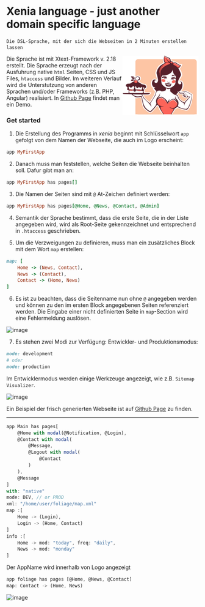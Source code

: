# Xenia language - just another domain specific language

```
Die DSL-Sprache, mit der sich die Webseiten in 2 Minuten erstellen lassen
```
<img src="https://raw.githubusercontent.com/rodchenk/xenia/master/com.foliage.xenia.resources/img/logo.png" align="right" width="200"/> Die Sprache ist mit Xtext-Framework v. 2.18 erstellt. Die Sprache erzeugt nach der Ausfuhrung native `html` Seiten, CSS und JS Files, `htaccess` und Bilder. Im weiteren Verlauf wird die Unterstutzung von anderen Sprachen und/oder Frameworks (z.B. PHP, Angular) realisiert. 
In [Github Page](https://rodchenk.github.io/xenia) findet man ein Demo.
### Get started

1. Die Erstellung des Programms in *xenia* beginnt mit Schlüsselwort `app` gefolgt von dem Namen der Webseite, die auch im Logo erscheint:

```ruby
app MyFirstApp
```

2. Danach muss man feststellen, welche Seiten die Webseite beinhalten soll. Dafur gibt man an:

```ruby
app MyFirstApp has pages[]
```

3. Die Namen der Seiten sind mit `@` At-Zeichen definiert werden:

```ruby
app MyFirstApp has pages[@Home, @News, @Contact, @Admin]
```

4. Semantik der Sprache bestimmt, dass die erste Seite, die in der Liste angegeben wird, wird als Root-Seite gekennzeichnet und entsprechend in `.htaccess` geschrieben.

5. Um die Verzweigungen zu definieren, muss man ein zusätzliches Block mit dem Wort `map` erstellen:

```ruby
map: [
	Home -> (News, Contact),
	News -> (Contact),
	Contact -> (Home, News)
]
```

6. Es ist zu beachten, dass die Seitenname nun ohne `@` angegeben werden und können zu den im ersten Block angegebenen Seiten referenziert werden. Die Eingabe einer nicht definierten Seite in `map`-Section wird eine Fehlermeldung auslösen.

![image](https://user-images.githubusercontent.com/30366483/65834656-8e073e80-e2dd-11e9-939d-fbd5a94b03d0.PNG)

7. Es stehen zwei Modi zur Verfügung: Entwickler- und Produktionsmodus:

```ruby
mode: development
# oder
mode: production
```
Im Entwicklermodus werden einige Werkzeuge angezeigt, wie z.B. `Sitemap Visualizer`.

![image](https://user-images.githubusercontent.com/30366483/65917246-3cdb7580-e3d7-11e9-85ab-2699a3ef49b3.png)

Ein Beispiel der frisch generierten Webseite ist auf [Github Page](https://rodchenk.github.io/xenia) zu finden.

***

```typescript
app Main has pages[
	@Home with modal(@Notification, @Login), 
	@Contact with modal(
		@Message, 
		@Logout with modal(
			@Contact
		)
	), 
	@Message
]
with: "native"
mode: DEV, // or PROD
xml: "/home/user/foliage/map.xml"
map :[
	Home -> (Login),
	Login -> (Home, Contact)
]
info :[
	Home -> mod: "today", freq: "daily",
	News -> mod: "monday"
]
```
Der AppName wird innerhalb von Logo angezeigt
```typescript
app foliage has pages [@Home, @News, @Contact]
map: Contact -> (Home, News)
```
![image](https://user-images.githubusercontent.com/30366483/65375895-5889a200-dc9a-11e9-89f1-4f194d310626.png)
